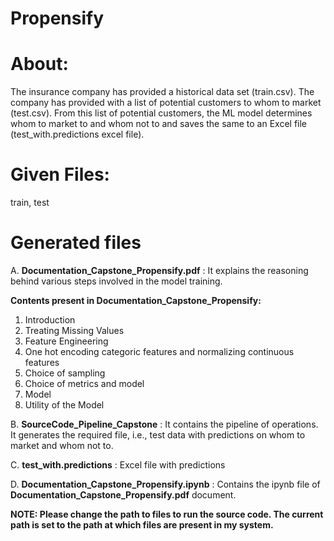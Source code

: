 # Propensify
# About:
The insurance company has provided a historical data set (train.csv). 
The company has provided with a list of potential customers to whom to market (test.csv). 
From this list of potential customers, the ML model determines whom to market to and whom not to and saves the same to an Excel file (test_with.predictions excel file).

# Given Files:
train,
test

# Generated files
A. **Documentation_Capstone_Propensify.pdf** : It explains the reasoning behind various steps involved in the model training. 

**Contents present in Documentation_Capstone_Propensify:**

1.  Introduction
2.  Treating Missing Values
3.  Feature Engineering
4.  One hot encoding categoric features and normalizing continuous
features
5.  Choice of sampling
6.  Choice of metrics and model
7.  Model
8.  Utility of the Model

B. **SourceCode_Pipeline_Capstone** : It contains the pipeline of operations. It generates the required file, i.e., test data with predictions on whom to market and whom not to.

C. **test_with.predictions** : Excel file with predictions

D. **Documentation_Capstone_Propensify.ipynb** : Contains the ipynb file of **Documentation_Capstone_Propensify.pdf** document.

**NOTE: Please change the path to files to run the source code. The current path is set to the path at which files are present in my system.**


 
